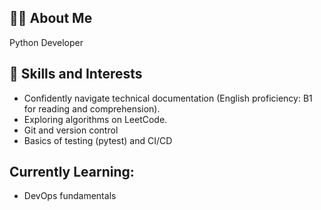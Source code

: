
<!---
DanaSenko/DanaSenko is a ✨ special ✨ repository because its `README.md` (this file) appears on your GitHub profile.
You can click the Preview link to take a look at your changes.
--->
## 👩‍💻 About Me  
Python Developer  


## 🌟 Skills and Interests 
- Confidently navigate technical documentation (English proficiency: B1 for reading and comprehension).  
- Exploring algorithms on LeetCode.  
- Git and version control  
- Basics of testing (pytest) and CI/CD
  
## Currently Learning:  
- DevOps fundamentals  
 
